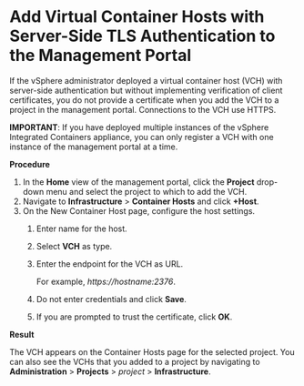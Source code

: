 # Add Virtual Container Hosts with Server-Side TLS Authentication to the Management Portal #

If the vSphere administrator deployed a virtual container host (VCH) with server-side authentication but without implementing verification of client certificates, you do not provide a certificate when you add the VCH to a project in the management portal. Connections to the VCH use HTTPS.

**IMPORTANT**: If you have deployed multiple instances of the vSphere Integrated Containers appliance, you can only register a VCH with one instance of the management portal at a time. 

**Procedure**

1. In the **Home** view of the management portal, click the **Project**  drop-down menu and select the project to which to add the VCH.
2. Navigate to **Infrastructure** > **Container Hosts** and click **+Host**.
2. On the New Container Host page, configure the host settings.
	1. Enter name for the host.
	2. Select **VCH** as type.
	2. Enter the endpoint for the VCH as URL.

	    For example, *https://*hostname*:2376*.
	
	3. Do not enter credentials and click **Save**. 
	4. If you are prompted to trust the  certificate, click **OK**.

**Result**

The VCH appears on the Container Hosts page for the selected project. You can also see the VCHs that you added to a project by navigating to **Administration** > **Projects** > *project* > **Infrastructure**.